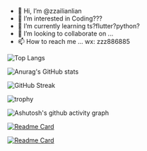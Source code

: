 - 👋 Hi, I’m @zzailianlian
- 👀 I’m interested in Coding???
- 🌱 I’m currently learning ts?flutter?python?
- 💞️ I’m looking to collaborate on ...
- 📫 How to reach me ...
wx: zzz886885

![Top Langs](https://github-readme-stats.vercel.app/api/top-langs/?username=zzailianlian&layout=compact)

![Anurag's GitHub stats](https://github-readme-stats.vercel.app/api?username=zzailianlian&show_icons=true&theme=onedark)

![GitHub Streak](https://github-readme-streak-stats.herokuapp.com/?user=zzailianlian)

![trophy](https://github-profile-trophy.vercel.app/?username=zzailianlian&theme=onedark)

![Ashutosh's github activity graph](https://activity-graph.herokuapp.com/graph?username=zzailianlian&theme=react-dark)

[![Readme Card](https://github-readme-stats.vercel.app/api/pin/?username=zzailianlian&repo=myPromise)](https://github.com/zzailianlian/myPromise)

[![Readme Card](https://github-readme-stats.vercel.app/api/pin/?username=zzailianlian&repo=backend_cms_mangement)](https://github.com/zzailianlian/backend_cms_mangement)



<!---
zzailianlian/zzailianlian is a ✨ special ✨ repository because its `README.md` (this file) appears on your GitHub profile.
You can click the Preview link to take a look at your changes.
--->
